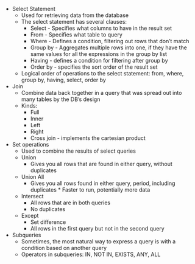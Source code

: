 * Select Statement
    * Used for retrieving data from the database 
    * The select statement has several clauses:
        *  Select - Specifies what columns to have in the result set 
        * From  - Specifies what table to query 
        * Where - Defines a condition, filtering out rows that don’t match 
        * Group by - Aggregates multiple rows into one, if they have the same values for all the expressions in the group by list 
        * Having - defines a condition for filtering after group by
        *  Order by - specifies the sort order of the result set
    * Logical order of operations to the select statement: from, where, group by, having, select, order by
* Join
    * Combine data back together in a query that was spread out into many tables by the DB’s design 
    * Kinds: 
        * Full 
        * Inner 
        * Left
        * Right
        * Cross join - implements the cartesian product 
* Set operations
    * Used to combine the results of select queries 
    * Union  
        * Gives you all rows that are found in either query, without duplicates
    * Union All
        * Gives you all rows found in either query, period, including duplicates * Faster to run, potentially more data 
    * Intersect 
        * All rows that are in both queries
        *  No duplicates 
    * Except
        * Set difference 
        * All rows in the first query but not in the second query
* Subqueries
    * Sometimes, the most natural way to express a query is with a condition based on another query 
    * Operators in subqueries: IN, NOT IN, EXISTS, ANY, ALL
